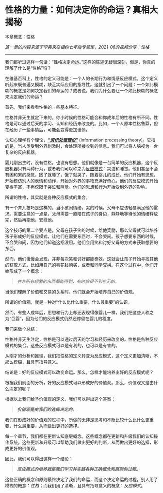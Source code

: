 # 性格的力量：如何决定你的命运？真相大揭秘

本章概念：性格

*这一章的内容来源于李笑来在相约七年后专题里，2021-06的视频分享：性格*

---

我们都听过这样一句话：“性格决定命运。”这样的陈述无疑很深刻，但是，你真的理解了什么是“性格”吗？

在维基百科上，性格的定义可能是：一个人的长期行为和情感反应模式。这个定义听起来既普遍又模糊，缺乏实际应用的指导性。这就引出了一个问题：一个如此模糊的概念是如何决定我们的命运的？或者说，我们为什么要让一个如此模糊的概念来决定我们的命运？

首先，我们来看看性格的一些基本特征。

性格并非天生就定下来的。你小时候的性格可能会和你成年后的性格有所不同。性格是可以通过后天的学习、认知和经历来改变的。比如，一个人原本性格鲁莽，但在经历了一些事情后，可能会变得更加谨慎。

认知心理学有个理论，***[“资讯处理理论”](https://zh.wikipedia.org/zh-hans/%E8%A8%8A%E6%81%AF%E8%99%95%E7%90%86%E7%90%86%E8%AB%96)*** (Information processing theory)。它指的是，当人类受到外界刺激时，会处理所接收到的信息。我们可以将人脑视为一台复杂的反应机器。

婴儿刚出生时，没有性格，也没有思想。他们就像是一台简单的反应机器，这个反应机器只有两种行为，或者我们可以称之为[反应模式](https://zh.wikipedia.org/zh-sg/%E4%BA%BA%E7%9A%84%E8%A1%8C%E4%B8%BA)：哭泣和睡觉。他们甚至不会有困和累的感觉，困了就睡了，饿了就哭了。随着婴儿的成长，他们开始有思想，开始模仿别人的表情和动作，开始对外界的事物充满好奇心。他们的反应模式开始变得丰富，不再仅限于哭泣和睡觉。他们的思想和行为开始受到外界的影响。

所谓的性格，其实就是各种反应模式的集合。

有一个育儿技巧是这样的，当小孩闹情绪，哭的时候，父母不应该轻易满足他的需求。需要注意的一点是，父母需要一直陪在孩子的身边，静静地等待他的情绪释放完，然后再抱他，安慰他。

这个技巧的第二个要点是，父母在孩子笑的时候，给他奖励，那么父母就可以培养孩子形成好的反应模式，让他们在需要东西时，不会哭闹。孩子想要东西的时候，不会哭和闹，因为他们知道这招没用。他们会用笑和讨好父母的方式来获取想要的东西。

然而，他们慢慢会发现，并非每次笑和讨好都能奏效。这就会让孩子开始寻找其他的获取方式，比如用自己的零花钱购买，或者和同学交换。在这个过程中，他们开始形成了一个概念：

> *并非所有想要的东西都能得到，有时候得不到也无妨。*

当他们理解了价值和交易的关系时，他们就会开始培养自己的价值观。

所谓的价值观，就是一种对“什么比什么重要，什么最重要”的认识。

然而，有些人成年后，思想和行为上却还表现得像婴儿一样，我们把这些人称之为“巨婴”，因为他们的反应模式仍然还停留在婴儿的程度。

我们来做个总结：

性格并非天生注定，性格是可以通过后天的学习和经历来改变的。性格是各种反应模式的集合。这些反应模式可以是有利的，也可以是有害的。

从刚才的分析和推理，我们把性格的定义转变为反应模式，这个定义更加清晰，不那么模糊，且具有指导意义。

结论是：好的反应模式可以改变命运。那么，怎样才能培养出好的反应模式呢？

根据我们前面的分析，好的反应模式可以形成好的价值观。那么，价值观又是由什么决定的呢？

根据以上我们给予价值观的定义，我们可以得出这个答案：

> ***价值观是由我们的选择决定的。***

我们在形成好的价值观的过程中，所做的无非是思考和不断比较什么比什么更重要，什么最重要，从而做出更好的选择。

每一个章节，我们都在更新认知底层概念。这些概念都在更新和升级我们的认知操作系统，这些更新和升级可以帮助我们做出更好的判断，从而做出更好的选择，形成更好的价值观。

因此，我们可以得出这样一个结论：

> ***反应模式的培养就是我们学习并实践各种正确概念和原则的过程。***

这些正确的概念和原则最终决定了我们的命运，而这个决定命运的过程，别人用了模糊的概念：*性格*；而我们用了清晰，且具有指导意义的概念：*反应模式*。
